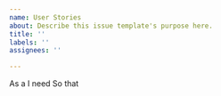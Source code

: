 ```yaml
---
name: User Stories
about: Describe this issue template's purpose here.
title: ''
labels: ''
assignees: ''

---
```


As a 
I need
So that
